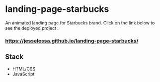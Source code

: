 # landing-page-starbucks

An animated landing page for Starbucks brand. Click on the link below to see the deployed project :

### https://jesselessa.github.io/landing-page-starbucks/

## Stack

- HTML/CSS
- JavaScript
